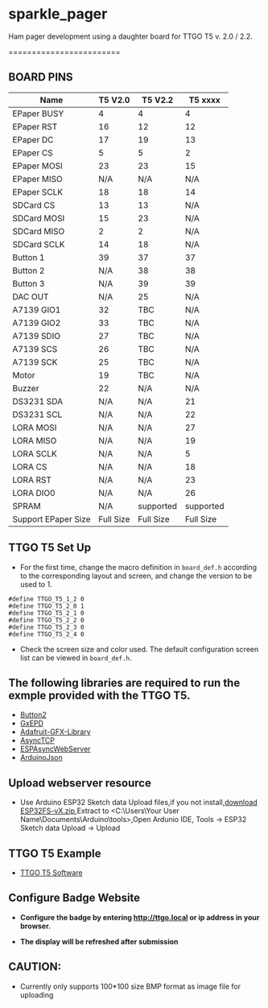 # sparkle_pager
Ham pager development using a daughter board for TTGO T5 v. 2.0 / 2.2.

========================

## BOARD PINS
| Name                | T5 V2.0   | T5 V2.2   | T5 xxxx   |
| ------------------- | --------- | --------- | --------- |
| EPaper BUSY         | 4         | 4         | 4         |
| EPaper RST          | 16        | 12        | 12        |
| EPaper DC           | 17        | 19        | 13        |
| EPaper CS           | 5         | 5         | 2         |
| EPaper MOSI         | 23        | 23        | 15        |
| EPaper MISO         | N/A       | N/A       | N/A       |
| EPaper SCLK         | 18        | 18        | 14        |
| SDCard CS           | 13        | 13        | N/A       |
| SDCard MOSI         | 15        | 23        | N/A       |
| SDCard MISO         | 2         | 2         | N/A       |
| SDCard SCLK         | 14        | 18        | N/A       |
| Button 1            | 39        | 37        | 37        |
| Button 2            | N/A       | 38        | 38        |
| Button 3            | N/A       | 39        | 39        |
| DAC OUT             | N/A       | 25        | N/A       |
| A7139 GIO1          | 32        | TBC       | N/A       |
| A7139 GIO2          | 33        | TBC       | N/A       |
| A7139 SDIO          | 27        | TBC       | N/A       |
| A7139 SCS           | 26        | TBC       | N/A       |
| A7139 SCK           | 25        | TBC       | N/A       |
| Motor               | 19        | TBC       | N/A       |
| Buzzer              | 22        | N/A       | N/A       |
| DS3231 SDA          | N/A       | N/A       | 21        |
| DS3231 SCL          | N/A       | N/A       | 22        |
| LORA MOSI           | N/A       | N/A       | 27        |
| LORA MISO           | N/A       | N/A       | 19        |
| LORA SCLK           | N/A       | N/A       | 5         |
| LORA CS             | N/A       | N/A       | 18        |
| LORA RST            | N/A       | N/A       | 23        |
| LORA DIO0           | N/A       | N/A       | 26        |
| SPRAM               | N/A       | supported | supported |
| Support EPaper Size | Full Size | Full Size | Full Size |

## TTGO T5 Set Up

- For the first time, change the macro definition in `board_def.h` according to the corresponding layout and screen, and change the version to be used to 1.
```
#define TTGO_T5_1_2 0
#define TTGO_T5_2_0 1
#define TTGO_T5_2_1 0
#define TTGO_T5_2_2 0
#define TTGO_T5_2_3 0
#define TTGO_T5_2_4 0
```

- Check the screen size and color used. The default configuration screen list can be viewed in `board_def.h`.


## The following libraries are required to run the exmple provided with the TTGO T5.
- [Button2](https://github.com/lewisxhe/Button2)
- [GxEPD](https://github.com/lewisxhe/GxEPD)
- [Adafruit-GFX-Library](https://github.com/adafruit/Adafruit-GFX-Library)
- [AsyncTCP](https://github.com/me-no-dev/AsyncTCP)
- [ESPAsyncWebServer](https://github.com/me-no-dev/ESPAsyncWebServer)
- [ArduinoJson](https://github.com/bblanchon/ArduinoJson/releases)

## Upload webserver resource
- Use Arduino ESP32 Sketch data Upload files,if you not install,[download ESP32FS-vX.zip](https://github.com/me-no-dev/arduino-esp32fs-plugin/releases),Extract to <C:\Users\Your User Name\Documents\Arduino\tools>,Open Ardunio IDE,  Tools -> ESP32 Sketch data Upload -> Upload

## TTGO T5 Example
- [TTGO T5 Software](https://github.com/Xinyuan-LilyGO/T5-Ink-Screen-Series.git)

## Configure Badge Website

- **Configure the badge by entering http://ttgo.local or ip address in your browser.**

- **The display will be refreshed after submission**

## CAUTION:
- Currently only supports 100*100 size BMP format as image file for uploading

